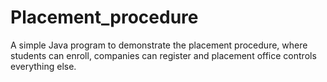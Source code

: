 # Placement_procedure
A simple Java program to demonstrate the placement procedure, where students can enroll, companies can register and placement office controls everything else.
